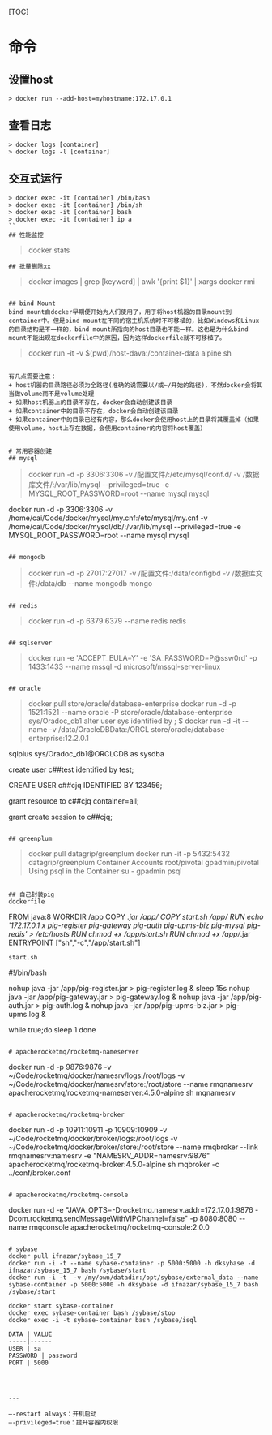 [TOC]

# 命令
## 设置host
```
> docker run --add-host=myhostname:172.17.0.1
```
## 查看日志
```
> docker logs [container]
> docker logs -l [container]
```
## 交互式运行
```
> docker exec -it [container] /bin/bash
> docker exec -it [container] /bin/sh
> docker exec -it [container] bash
> docker exec -it [container] ip a
``                                                                                                                                                                                                                                                                                                                                                                                                                                                                                                                                                                                                                                                                                                                                                                                                                                                                                                                                                                                                                          
## 性能监控
```
> docker stats
```
## 批量删除xx
```
> docker images | grep [keyword] | awk '{print $1}' | xargs docker rmi
```

## bind Mount
bind mount自docker早期便开始为人们使用了，用于将host机器的目录mount到container中。但是bind mount在不同的宿主机系统时不可移植的，比如Windows和Linux的目录结构是不一样的，bind mount所指向的host目录也不能一样。这也是为什么bind mount不能出现在dockerfile中的原因，因为这样dockerfile就不可移植了。

```
> docker run -it -v $(pwd)/host-dava:/container-data alpine sh
```

有几点需要注意：
+ host机器的目录路径必须为全路径(准确的说需要以/或~/开始的路径)，不然docker会将其当做volume而不是volume处理
+ 如果host机器上的目录不存在，docker会自动创建该目录
+ 如果container中的目录不存在，docker会自动创建该目录
+ 如果container中的目录已经有内容，那么docker会使用host上的目录将其覆盖掉（如果使用volume，host上存在数据，会使用container的内容将host覆盖）


# 常用容器创建
## mysql
```
> docker run -d -p 3306:3306 -v /配置文件/:/etc/mysql/conf.d/ -v /数据库文件/:/var/lib/mysql --privileged=true -e MYSQL_ROOT_PASSWORD=root --name mysql mysql

docker run -d -p 3306:3306 -v /home/cai/Code/docker/mysql/my.cnf:/etc/mysql/my.cnf -v /home/cai/Code/docker/mysql/db/:/var/lib/mysql --privileged=true -e MYSQL_ROOT_PASSWORD=root --name mysql mysql
```

## mongodb
```
> docker run -d -p 27017:27017 -v /配置文件:/data/configbd -v /数据库文件:/data/db --name mongodb mongo
```

## redis
```
> docker run -d -p 6379:6379 --name redis redis
```

## sqlserver
```
> docker run -e 'ACCEPT_EULA=Y' -e 'SA_PASSWORD=P@ssw0rd' -p 1433:1433 --name mssql -d microsoft/mssql-server-linux
```

## oracle
```
> docker pull store/oracle/database-enterprise
> docker run -d -p 1521:1521 --name oracle -P store/oracle/database-enterprise
sys/Oradoc_db1
alter user sys identified by <new-password>;
$ docker run -d -it --name <Oracle-DB> -v /data/OracleDBData:/ORCL store/oracle/database-enterprise:12.2.0.1

sqlplus sys/Oradoc_db1@ORCLCDB as sysdba

create user c##test identified by test;

CREATE USER c##cjq IDENTIFIED BY 123456;


grant resource to c##cjq container=all;

grant create session to c##cjq;
```

## greenplum
```
> docker pull datagrip/greenplum
> docker run -it -p 5432:5432 datagrip/greenplum
Container Accounts
root/pivotal gpadmin/pivotal
Using psql in the Container
su - gpadmin psql
```

## 自己封装pig
dockerfile
```
FROM java:8
WORKDIR /app
COPY *.jar /app/
COPY start.sh /app/
RUN echo '172.17.0.1    x pig-register pig-gateway pig-auth pig-upms-biz pig-mysql pig-redis' > /etc/hosts
RUN chmod +x /app/start.sh
RUN chmod +x /app/*.jar
ENTRYPOINT ["sh","-c","/app/start.sh"]
```
start.sh
```
#!/bin/bash

nohup java -jar /app/pig-register.jar > pig-register.log &
sleep 15s
nohup java -jar /app/pig-gateway.jar > pig-gateway.log &
nohup java -jar /app/pig-auth.jar > pig-auth.log &
nohup java -jar /app/pig-upms-biz.jar > pig-upms.log &

while true;do
        sleep 1
done
```

# apacherocketmq/rocketmq-nameserver
```
docker run -d -p 9876:9876 -v ~/Code/rocketmq/docker/namesrv/logs:/root/logs -v ~/Code/rocketmq/docker/namesrv/store:/root/store --name rmqnamesrv  apacherocketmq/rocketmq-nameserver:4.5.0-alpine  sh mqnamesrv
```

# apacherocketmq/rocketmq-broker
```
docker run -d -p 10911:10911 -p 10909:10909 -v ~/Code/rocketmq/docker/broker/logs:/root/logs -v ~/Code/rocketmq/docker/broker/store:/root/store --name rmqbroker --link rmqnamesrv:namesrv -e "NAMESRV_ADDR=namesrv:9876" apacherocketmq/rocketmq-broker:4.5.0-alpine  sh mqbroker -c ../conf/broker.conf
```

# apacherocketmq/rocketmq-console
```
docker run -d -e "JAVA_OPTS=-Drocketmq.namesrv.addr=172.17.0.1:9876 -Dcom.rocketmq.sendMessageWithVIPChannel=false" -p 8080:8080 --name rmqconsole apacherocketmq/rocketmq-console:2.0.0
```

# sybase
docker pull ifnazar/sybase_15_7
docker run -i -t --name sybase-container -p 5000:5000 -h dksybase -d ifnazar/sybase_15_7 bash /sybase/start
docker run -i -t  -v /my/own/datadir:/opt/sybase/external_data --name sybase-container -p 5000:5000 -h dksybase -d ifnazar/sybase_15_7 bash /sybase/start 

docker start sybase-container
docker exec sybase-container bash /sybase/stop
docker exec -i -t sybase-container bash /sybase/isql

DATA | VALUE
-----|------
USER | sa
PASSWORD | password
PORT | 5000




---

–-restart always：开机启动
–-privileged=true：提升容器内权限